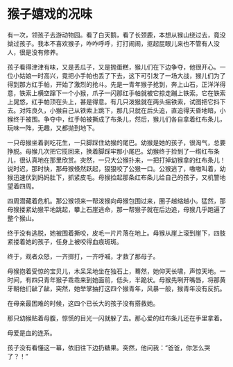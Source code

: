 # 猴子嬉戏的况味

有一次，领孩子去游动物园。看了白天鹅，看了长颈鹿，本想从猴山绕过去，竟没拗过孩子。我本不喜欢猴子，咋咋呼呼，打打闹闹，抠起屁眼儿来也不管有人没人，很是没有修养。 

孩子看得津津有味，又是丢瓜子，又是抛蛋糕，猴儿们在下边争夺，他很开心。一位小姑娘一时高兴，竟把小手帕也丢了下去，这下可引发了一场大战，猴儿们为了得到那方红手帕，开始了激烈的抢斗。先是一青年猴子抢到，奔上山石，正洋洋得意，铁索上横空蹿下一个小猴，爪子一闪那红手帕就被它掠走蹦上铁索。它在铁索上晃悠，红手帕顶在头上，甚是得意。有几只泼猴就在两头摇铁索，试图把它抖下去。对阵良久，小猴自己从铁索上跳下，那几只就在后头追，直追得天昏地暗，小猴终于被围。争夺中，红手帕被撕成了布条儿，然后，猴儿们各自拿着红布条儿，玩味一阵，无趣，又都抛到地下。 

一只母猴坐着剥吃花生，一只脚踩住幼猴的尾巴。幼猴是她的孩子，很淘气，总要挣脱。母猴几次把它揽回来，换着脚踩牢那小尾巴。幼猴终于捡到了一绺红布条儿，很认真地在那里欣赏。突然，一只大公猴扑来，一把打掉幼猴拿的红布条儿！说时迟，那时快，那母猴倏然跃起，狠狠咬了公猴一口。公猴逃了，嗷嗷叫着，幼猴迅速伏到妈妈肚下，抓紧皮毛。母猴捡起那条红布条儿给自己的孩子，又机警地望着四周。 

四周潜藏着危机。那公猴领来一帮泼猴向母猴包围过来，圈子越缩越小。猛然，那母猴搂紧幼猴平地跳起，攀上石崖逃命，那一帮猴子就在后边追，母猴几乎跑遍了整个猴山。 

终于没有逃脱，她被围着撕咬，皮毛一片片落在地上。母猴从崖上滚到崖下，四肢紧搂着她的孩子，任身上被咬得血痕斑斑。 

终于，观者众怒，一齐掷打，一齐呼喊，才救了那母子。 

母猴抱着受惊的宝贝儿，木呆呆地坐在独石上，蓦然，她仰天长啸，声惊天地。一时间，有四只青年猴子乖乖来到她面前，低头，半跪状。母猴先咧开嘴唇，将那黄牙朝他们龇了龇，突然，她举掌抽打这四个猴青年，风暴一般，猴青年没有反抗。 

在母亲最困难的时候，这四个已长大的孩子没有搭救她。 

那只幼猴贴着母腹，惊慌的目光一闪就躲了去。那心爱的红布条儿还在手里拿着。 

母爱是血的连系。 

孩子没有看懂这一幕，依旧往下边扔糖果。突然，他问我：“爸爸，你怎么哭了？！”
 